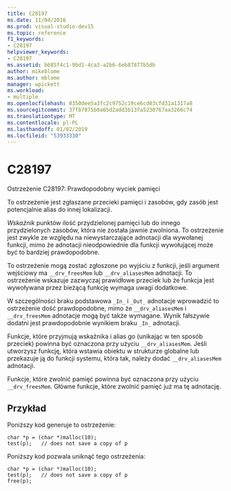 ```yaml
---
title: C28197
ms.date: 11/04/2016
ms.prod: visual-studio-dev15
ms.topic: reference
f1_keywords:
- C28197
helpviewer_keywords:
- C28197
ms.assetid: b685f4c1-9bd1-4ca3-a2b6-6eb87877b5db
author: mikeblome
ms.author: mblome
manager: wpickett
ms.workload:
- multiple
ms.openlocfilehash: 0350dee5a3fc2c9752c19ce6cd03cfd31a1317a8
ms.sourcegitcommit: 37fb7075b0a65d2add3b137a5230767aa3266c74
ms.translationtype: MT
ms.contentlocale: pl-PL
ms.lasthandoff: 01/02/2019
ms.locfileid: "53933330"
---
```

# <a name="c28197"></a>C28197
Ostrzeżenie C28197: Prawdopodobny wyciek pamięci

 To ostrzeżenie jest zgłaszane przecieki pamięci i zasobów, gdy zasób jest potencjalnie alias do innej lokalizacji.

 *Wskaźnik* punktów ilość przydzielonej pamięci lub do innego przydzielonych zasobów, która nie została jawnie zwolniona. To ostrzeżenie jest zwykle ze względu na niewystarczające adnotacji dla wywołanej funkcji, mimo że adnotacji nieodpowiednie dla funkcji wywołującej może być to bardziej prawdopodobne.

 To ostrzeżenie mogą zostać zgłoszone po wyjściu z funkcji, jeśli argument wejściowy ma `__drv_freesMem` lub `__drv_aliasesMem` adnotacji. To ostrzeżenie wskazuje zazwyczaj prawidłowe przeciek lub że funkcja jest wywoływana przez bieżącą funkcję wymaga uwagi dodatkowe.

 W szczególności braku podstawowa `_In_` i `_Out_` adnotacje wprowadzić to ostrzeżenie dość prawdopodobne, mimo że `__drv_aliasesMem` i `__drv_freesMem` adnotacje mogą być także wymagane. Wynik fałszywie dodatni jest prawdopodobnie wynikiem braku `_In_` adnotacji.

 Funkcje, które przyjmują wskaźnika i alias go (unikając w ten sposób przeciek) powinna być oznaczona przy użyciu `__drv_aliasesMem`. Jeśli utworzysz funkcję, która wstawia obiektu w strukturze globalne lub przekazuje ją do funkcji systemu, która tak, należy dodać `__drv_aliasesMem` adnotacji.

 Funkcje, które zwolnić pamięć powinna być oznaczona przy użyciu `__drv_freesMem`. Główne funkcje, które zwolnić pamięć już ma tę adnotację.

## <a name="example"></a>Przykład
 Poniższy kod generuje to ostrzeżenie:

```
char *p = (char *)malloc(10);
test(p);   // does not save a copy of p
```

 Poniższy kod pozwala uniknąć tego ostrzeżenia:

```
char *p = (char *)malloc(10);
test(p);   // does not save a copy of p
free(p);
```